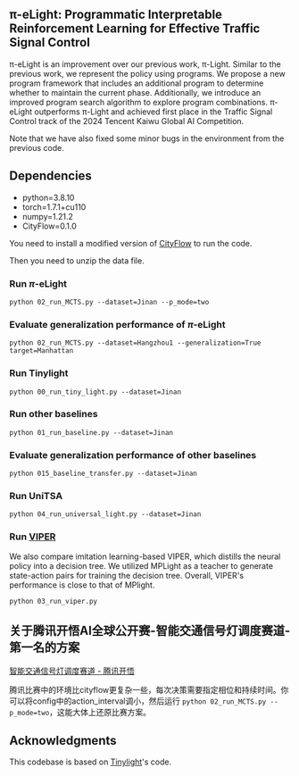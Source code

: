 ## π-eLight: Programmatic Interpretable Reinforcement Learning for Effective Traffic Signal Control

π-eLight is an improvement over our previous work, π-Light. Similar to the previous work, we represent the policy using programs. We propose a new program framework that includes an additional program to determine whether to maintain the current phase. Additionally, we introduce an improved program search algorithm to explore program combinations. π-eLight outperforms π-Light and achieved first place in the Traffic Signal Control track of the 2024 Tencent Kaiwu Global AI Competition.

Note that we have also fixed some minor bugs in the environment from the previous code.



## Dependencies

- python=3.8.10
- torch=1.7.1+cu110
- numpy=1.21.2
- CityFlow=0.1.0 

You need to install a modified version of [CityFlow](https://github.com/dxing-cs/TinyLight#dependencies) to run the code.

Then you need to unzip the data file.



### Run $\pi$-eLight

```shell
python 02_run_MCTS.py --dataset=Jinan --p_mode=two
```

### Evaluate generalization performance of $\pi$-eLight

```shell
python 02_run_MCTS.py --dataset=Hangzhou1 --generalization=True target=Manhattan
```

### Run Tinylight

```shell
python 00_run_tiny_light.py --dataset=Jinan
```

### Run other baselines

```shell
python 01_run_baseline.py --dataset=Jinan
```

### Evaluate generalization performance of other baselines

```shell
python 015_baseline_transfer.py --dataset=Jinan
```

### Run UniTSA 

```shell
python 04_run_universal_light.py --dataset=Jinan
```



### Run [VIPER](https://arxiv.org/abs/1805.08328)

We also compare imitation learning-based VIPER, which distills the neural policy into a decision tree. We utilized MPLight as a teacher to generate state-action pairs for training the decision tree.
Overall, VIPER's performance is close to that of MPlight.

```shell
python 03_run_viper.py
```



## 关于腾讯开悟AI全球公开赛-智能交通信号灯调度赛道-第一名的方案

[智能交通信号灯调度赛道 - 腾讯开悟](https://aiarena.tencent.com/aiarena/zh/match/open-competition-2024/open-competition-2024-3/)

腾讯比赛中的环境比cityflow更复杂一些，每次决策需要指定相位和持续时间。你可以将config中的action_interval调小，然后运行 `python 02_run_MCTS.py --p_mode=two`，这能大体上还原比赛方案。



## Acknowledgments

This codebase is based on [Tinylight](https://github.com/dxing-cs/TinyLight)'s code.